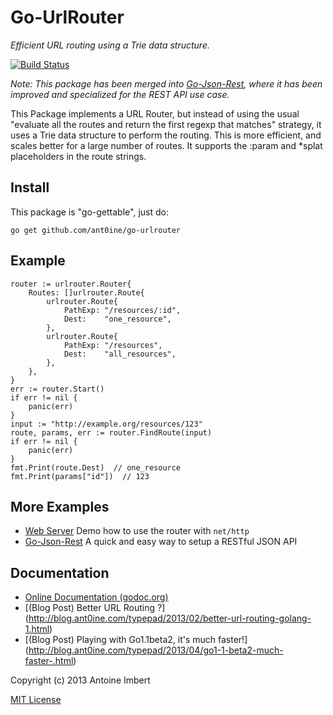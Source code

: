 Go-UrlRouter
============

*Efficient URL routing using a Trie data structure.*

[![Build Status](https://travis-ci.org/ant0ine/go-urlrouter.png?branch=master)](https://travis-ci.org/ant0ine/go-urlrouter)

*Note: This package has been merged into [Go-Json-Rest](https://github.com/ant0ine/go-json-rest), where it has been improved and specialized for the REST API use case.*

This Package implements a URL Router, but instead of using the usual "evaluate all the routes and return the first regexp that matches"
strategy, it uses a Trie data structure to perform the routing. This is more efficient, and scales better for a large number of routes. It supports the :param and \*splat placeholders in the route strings.

Install
-------

This package is "go-gettable", just do:

    go get github.com/ant0ine/go-urlrouter

Example
-------

	router := urlrouter.Router{
		Routes: []urlrouter.Route{
			urlrouter.Route{
				PathExp: "/resources/:id",
				Dest:    "one_resource",
			},
			urlrouter.Route{
				PathExp: "/resources",
				Dest:    "all_resources",
			},
		},
	}
	err := router.Start()
	if err != nil {
		panic(err)
	}
	input := "http://example.org/resources/123"
	route, params, err := router.FindRoute(input)
	if err != nil {
		panic(err)
	}
	fmt.Print(route.Dest)  // one_resource
	fmt.Print(params["id"])  // 123


More Examples
-------------

- [Web Server](https://github.com/ant0ine/go-urlrouter/blob/master/examples/webserver/main.go) Demo how to use the router with `net/http`
- [Go-Json-Rest](https://github.com/ant0ine/go-json-rest) A quick and easy way to setup a RESTful JSON API

Documentation
-------------

- [Online Documentation (godoc.org)](http://godoc.org/github.com/ant0ine/go-urlrouter)
- [(Blog Post) Better URL Routing ?] (http://blog.ant0ine.com/typepad/2013/02/better-url-routing-golang-1.html)
- [(Blog Post) Playing with Go1.1beta2, it's much faster!] (http://blog.ant0ine.com/typepad/2013/04/go1-1-beta2-much-faster-.html)


Copyright (c) 2013 Antoine Imbert

[MIT License](https://github.com/ant0ine/go-urlrouter/blob/master/LICENSE)


